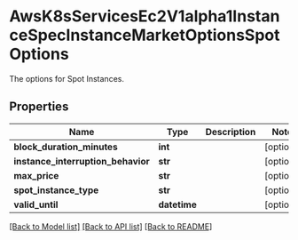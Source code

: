 # AwsK8sServicesEc2V1alpha1InstanceSpecInstanceMarketOptionsSpotOptions

The options for Spot Instances.
## Properties
Name | Type | Description | Notes
------------ | ------------- | ------------- | -------------
**block_duration_minutes** | **int** |  | [optional] 
**instance_interruption_behavior** | **str** |  | [optional] 
**max_price** | **str** |  | [optional] 
**spot_instance_type** | **str** |  | [optional] 
**valid_until** | **datetime** |  | [optional] 

[[Back to Model list]](../README.md#documentation-for-models) [[Back to API list]](../README.md#documentation-for-api-endpoints) [[Back to README]](../README.md)


